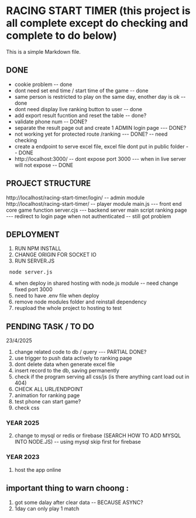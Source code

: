 # RACING START TIMER (this project is all complete except do checking and complete to do below)

This is a simple Markdown file.

## DONE

- cookie problem -- done
- dont need set end time / start time of the game -- done
- same person is restricted to play on the same day, enother day is ok -- done
- dont need display live ranking button to user -- done
- add export result fucntion and reset the table -- done?
- validate phone num -- DONE?
- separate the result page out and create 1 ADMIN login page --- DONE?
- not working yet for protected route /ranking --- DONE? -- need checking
- create a endpoint to serve excel file, excel file dont put in public folder -- DONE
- http://localhost:3000/ -- dont expose port 3000 --- when in live server will not expose -- DONE

## PROJECT STRUCTURE

http://localhost/racing-start-timer/login/ -- admin module
http://localhost/racing-start-timer/ -- player module
main.js --- front end core game function
server.cjs --- backend server main script
ranking page --- redirect to login page when not authenticated -- still got problem

## DEPLOYMENT

1. RUN NPM INSTALL
2. CHANGE ORIGIN FOR SOCKET IO
3. RUN SERVER.JS
<pre> node server.js </pre>
4. when deploy in shared hosting with node.js module -- need change fixed port 3000
5. need to have .env file when deploy
6. remove node modules folder and reinstall dependency
7. reupload the whole project to hosting to test

## PENDING TASK / TO DO

23/4/2025

1. change related code to db / query --- PARTIAL DONE?
2. use trigger to push data actively to ranking page
3. dont delete data when generate excel file
4. insert record to the db, saving permanently
5. check if the program serving all css/js (is there anything cant load out in 404)
6. CHECK ALL URL/ENDPOINT
7. animation for ranking page
8. test phone can start game?
9. check css

### YEAR 2025

2. change to mysql or redis or firebase (SEARCH HOW TO ADD MYSQL INTO NODE.JS) -- using mysql skip first for firebase

### YEAR 2023

1. host the app online

## important thing to warn choong :

1. got some dalay after clear data -- BECAUSE ASYNC?
2. 1day can only play 1 match
